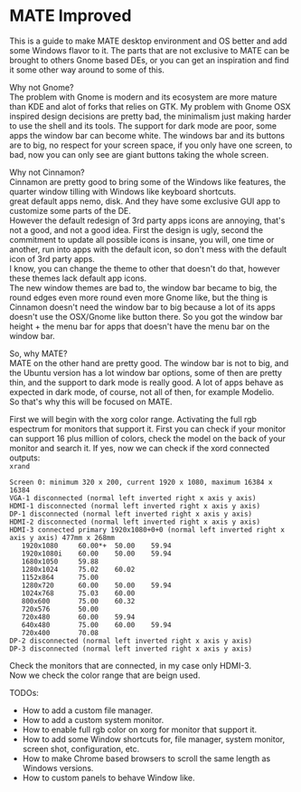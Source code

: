 # MATE Improved

This is a guide to make MATE desktop environment and OS better and add some Windows flavor to it. The parts that are not exclusive to MATE can be brought to others Gnome based DEs, or you can get an inspiration and find it some other way around to some of this.

Why not Gnome?  
The problem with Gnome is modern and its ecosystem are more mature than KDE and alot of forks that relies on GTK. My problem with Gnome OSX inspired design decisions are pretty bad, the minimalism just making harder to use the shell and its tools. The support for dark mode are poor, some apps the window bar can become white.
The windows bar and its buttons are to big, no respect for your screen space, if you only have one screen, to bad, now you can only see are giant buttons taking the whole screen.

Why not Cinnamon?  
Cinnamon are pretty good to bring some of the Windows like features, the quarter window tilling with Windows like keyboard shortcuts.  
great default apps nemo, disk. And they have some exclusive GUI app to customize some parts of the DE.  
However the default redesign of 3rd party apps icons are annoying, that's not a good, and not a good idea. First the design is ugly, second the commitment to update all possible icons is insane, you will, one time or another, run into apps with the default icon, so don't mess with the default icon of 3rd party apps.  
I know, you can change the theme to other that doesn't do that, however these themes lack default app icons.  
The new window themes are bad to, the window bar became to big, the round edges even more round even more Gnome like, but the thing is Cinnamon doesn't need the window bar to big because a lot of its apps doesn't use the OSX/Gnome like button there. So you got the window bar height + the menu bar for apps that doesn't have the menu bar on the window bar.  

So, why MATE?  
MATE on the other hand are pretty good. The window bar is not to big, and the Ubuntu version has a lot window bar options, some of then are pretty thin, and the support to dark mode is really good. A lot of apps behave as expected in dark mode, of course, not all of then, for example Modelio.  
So that's why this will be focused on MATE.  

First we will begin with the xorg color range. Activating the full rgb espectrum for monitors that support it. First you can check if your monitor can support 16 plus million of colors, check the model on the back of your monitor and search it.
If yes, now we can check if the xord connected outputs:  
`xrand`  
```
Screen 0: minimum 320 x 200, current 1920 x 1080, maximum 16384 x 16384
VGA-1 disconnected (normal left inverted right x axis y axis)
HDMI-1 disconnected (normal left inverted right x axis y axis)
DP-1 disconnected (normal left inverted right x axis y axis)
HDMI-2 disconnected (normal left inverted right x axis y axis)
HDMI-3 connected primary 1920x1080+0+0 (normal left inverted right x axis y axis) 477mm x 268mm
   1920x1080     60.00*+  50.00    59.94  
   1920x1080i    60.00    50.00    59.94  
   1680x1050     59.88  
   1280x1024     75.02    60.02  
   1152x864      75.00  
   1280x720      60.00    50.00    59.94  
   1024x768      75.03    60.00  
   800x600       75.00    60.32  
   720x576       50.00  
   720x480       60.00    59.94  
   640x480       75.00    60.00    59.94  
   720x400       70.08  
DP-2 disconnected (normal left inverted right x axis y axis)
DP-3 disconnected (normal left inverted right x axis y axis)
```
Check the monitors that are connected, in my case only HDMI-3.  
Now we check the color range that are beign used.  

TODOs:  
* How to add a custom file manager.
* How to add a custom system monitor.
* How to enable full rgb color on xorg for monitor that support it.
* How to add some Window shortcuts for, file manager, system monitor, screen shot, configuration, etc.
* How to make Chrome based browsers to scroll the same length as Windows versions.
* How to custom panels to behave Window like.
